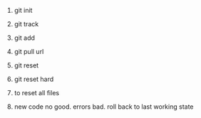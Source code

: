 1. git init
2. git track
3. git add


1. git pull url
2. git reset
3. git reset hard
4. to reset all files
5. new code no good. errors bad. roll back to last working state

